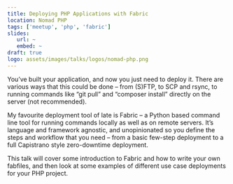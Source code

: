 ```yaml
---
title: Deploying PHP Applications with Fabric
location: Nomad PHP
tags: ['meetup', 'php', 'fabric']
slides:
   url: ~
   embed: ~
draft: true
logo: assets/images/talks/logos/nomad-php.png
---
```

You’ve built your application, and now you just need to deploy it. There are various ways that this could be done – from (S)FTP, to SCP and rsync, to running commands like “git pull” and “composer install” directly on the server (not recommended).

My favourite deployment tool of late is Fabric – a Python based command line tool for running commands locally as well as on remote servers. It’s language and framework agnostic, and unopinionated so you define the steps and workflow that you need – from a basic few-step deployment to a full Capistrano style zero-downtime deployment.

This talk will cover some introduction to Fabric and how to write your own fabfiles, and then look at some examples of different use case deployments for your PHP project.
